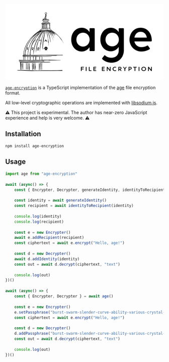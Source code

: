 <p align="center">
    <picture>
        <source media="(prefers-color-scheme: dark)" srcset="https://github.com/FiloSottile/age/blob/main/logo/logo_white.svg">
        <source media="(prefers-color-scheme: light)" srcset="https://github.com/FiloSottile/age/blob/main/logo/logo.svg">
        <img alt="The age logo, an wireframe of St. Peters dome in Rome, with the text: age, file encryption" width="600" src="https://github.com/FiloSottile/age/blob/main/logo/logo.svg">
    </picture>
</p>

[`age-encryption`](https://www.npmjs.com/package/age-encryption) is a TypeScript implementation of the
[age](https://age-encryption.org) file encryption format.

All low-level cryptographic operations are implemented with [libsodium.js](https://github.com/jedisct1/libsodium.js).

⚠️ This project is experimental. The author has near-zero JavaScript experience and help is very welcome. ⚠️

## Installation

```
npm install age-encryption
```

## Usage

```ts
import age from "age-encryption"

await (async() => {
    const { Encrypter, Decrypter, generateIdentity, identityToRecipient } = await age()

    const identity = await generateIdentity()
    const recipient = await identityToRecipient(identity)

    console.log(identity)
    console.log(recipient)

    const e = new Encrypter()
    await e.addRecipient(recipient)
    const ciphertext = await e.encrypt("Hello, age!")

    const d = new Decrypter()
    await d.addIdentity(identity)
    const out = await d.decrypt(ciphertext, "text")

    console.log(out)
})()

await (async() => {
    const { Encrypter, Decrypter } = await age()

    const e = new Encrypter()
    e.setPassphrase("burst-swarm-slender-curve-ability-various-crystal-moon-affair-three")
    const ciphertext = await e.encrypt("Hello, age!")

    const d = new Decrypter()
    d.addPassphrase("burst-swarm-slender-curve-ability-various-crystal-moon-affair-three")
    const out = await d.decrypt(ciphertext, "text")

    console.log(out)
})()
```
